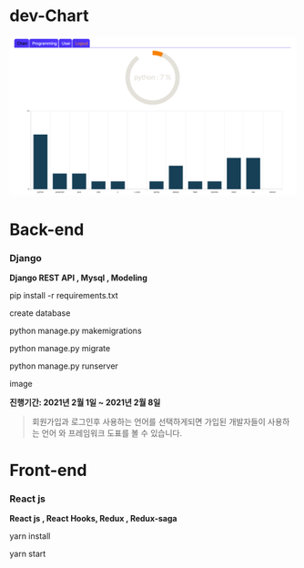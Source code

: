 # dev-Chart

![screen](./src/util/image/main_chart.png)

# Back-end

### Django

**Django REST API , Mysql , Modeling**

pip install -r requirements.txt

create database

python manage.py makemigrations

python manage.py migrate

python manage.py runserver

image

**진행기간: 2021년 2월 1일 ~ 2021년 2월 8일**

> 회원가입과 로그인후 사용하는 언어를 선택하게되면
> 가입된 개발자들이 사용하는 언어 와 프레임워크 도표를 볼 수 있습니다.

# Front-end

### React js

**React js , React Hooks, Redux , Redux-saga**

yarn install

yarn start
